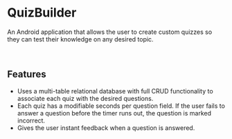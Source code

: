 ﻿# QuizBuilder
An Android application that allows the user to create custom quizzes so they can test their knowledge on any desired topic.

<br>

## Features
- Uses a multi-table relational database with full CRUD functionality to associate each quiz with the desired questions.
- Each quiz has a modifiable seconds per question field. If the user fails to answer a question before the timer runs out, the question is marked incorrect.
- Gives the user instant feedback when a question is answered.
